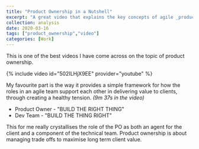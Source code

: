 ```yaml
---
title: "Product Ownership in a Nutshell"
excerpt: "A great video that explains the key concepts of agile _product ownership_"
collection: analysis
date: 2020-03-16
tags: ["product_ownership","video"]
categories: [Work]
---
```

This is one of the best videos I have come across on the topic of product ownership.

{% include video id="502ILHjX9EE" provider="youtube" %}

My favourite part is the way it provides a simple framework for how the roles in an agile team support each other in delivering value to clients, through creating a healthy tension. _(9m 37s in the video)_

- Product Owner - "BUILD THE RIGHT THING"
- Dev Team - "BUILD THE THING RIGHT"

This for me really crystallises the role of the PO as both an agent for the client and a component of the technical team. Product ownership is about managing trade offs to maximise long term client value.
